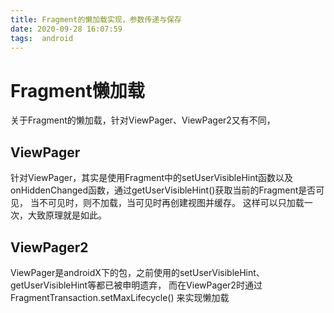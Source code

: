 ```yaml
---
title: Fragment的懒加载实现，参数传递与保存
date: 2020-09-28 16:07:59
tags:  android
---
```


# Fragment懒加载
关于Fragment的懒加载，针对ViewPager、ViewPager2又有不同，

## ViewPager

针对ViewPager，其实是使用Fragment中的setUserVisibleHint函数以及onHiddenChanged函数，通过getUserVisibleHint()获取当前的Fragment是否可见，
当不可见时，则不加载，当可见时再创建视图并缓存。
这样可以只加载一次，大致原理就是如此。


## ViewPager2
ViewPager是androidX下的包，之前使用的setUserVisibleHint、getUserVisibleHint等都已被申明遗弃，
而在ViewPager2时通过FragmentTransaction.setMaxLifecycle() 来实现懒加载
